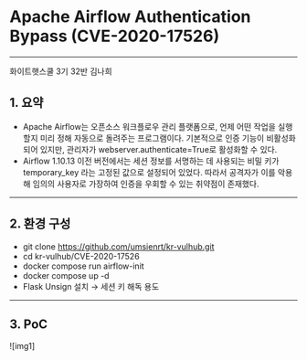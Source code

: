 # Apache Airflow Authentication Bypass (CVE-2020-17526)
---
화이트햇스쿨 3기 32반 김나희

## 1. 요약
- Apache Airflow는 오픈소스 워크플로우 관리 플랫폼으로, 언제 어떤 작업을 실행할지 미리 정해 자동으로 돌려주는 프로그램이다. 기본적으로 인증 기능이 비활성화되어 있지만, 관리자가 webserver.authenticate=True로 활성화할 수 있다.
- Airflow 1.10.13 이전 버전에서는 세션 정보를 서명하는 데 사용되는 비밀 키가 temporary_key 라는 고정된 값으로 설정되어 있었다. 따라서 공격자가 이를 악용해 임의의 사용자로 가장하여 인증을 우회할 수 있는 취약점이 존재했다.

---
## 2. 환경 구성
- git clone https://github.com/umsienrt/kr-vulhub.git
- cd kr-vulhub/CVE-2020-17526
- docker compose run airflow-init
- docker compose up -d
- Flask Unsign 설치 → 세션 키 해독 용도

---
## 3. PoC
![img1]
